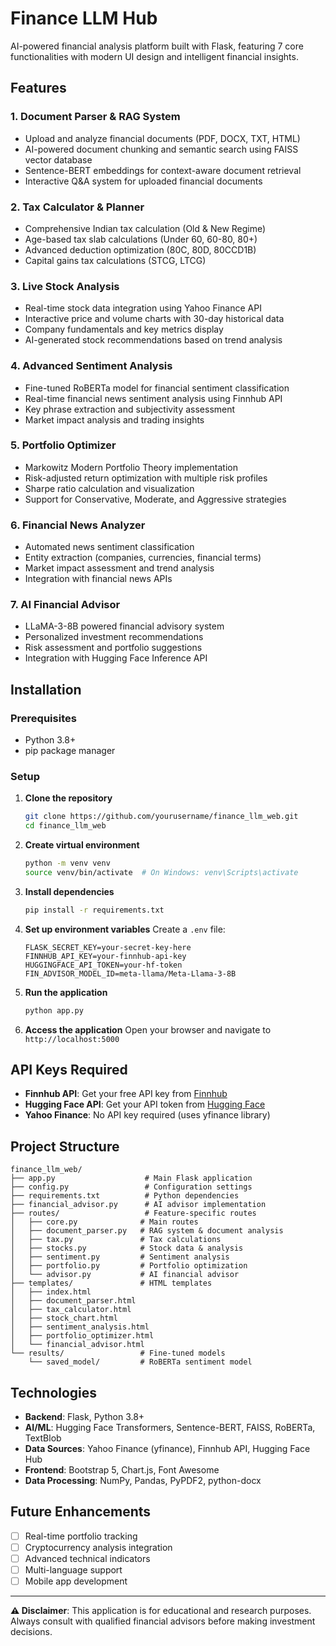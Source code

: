 # Finance LLM Hub

AI-powered financial analysis platform built with Flask, featuring 7 core functionalities with modern UI design and intelligent financial insights.

## Features

### 1. Document Parser & RAG System
- Upload and analyze financial documents (PDF, DOCX, TXT, HTML)
- AI-powered document chunking and semantic search using FAISS vector database
- Sentence-BERT embeddings for context-aware document retrieval
- Interactive Q&A system for uploaded financial documents

### 2. Tax Calculator & Planner
- Comprehensive Indian tax calculation (Old & New Regime)
- Age-based tax slab calculations (Under 60, 60-80, 80+)
- Advanced deduction optimization (80C, 80D, 80CCD1B)
- Capital gains tax calculations (STCG, LTCG)

### 3. Live Stock Analysis
- Real-time stock data integration using Yahoo Finance API
- Interactive price and volume charts with 30-day historical data
- Company fundamentals and key metrics display
- AI-generated stock recommendations based on trend analysis

### 4. Advanced Sentiment Analysis
- Fine-tuned RoBERTa model for financial sentiment classification
- Real-time financial news sentiment analysis using Finnhub API
- Key phrase extraction and subjectivity assessment
- Market impact analysis and trading insights

### 5. Portfolio Optimizer
- Markowitz Modern Portfolio Theory implementation
- Risk-adjusted return optimization with multiple risk profiles
- Sharpe ratio calculation and visualization
- Support for Conservative, Moderate, and Aggressive strategies

### 6. Financial News Analyzer
- Automated news sentiment classification
- Entity extraction (companies, currencies, financial terms)
- Market impact assessment and trend analysis
- Integration with financial news APIs

### 7. AI Financial Advisor
- LLaMA-3-8B powered financial advisory system
- Personalized investment recommendations
- Risk assessment and portfolio suggestions
- Integration with Hugging Face Inference API

## Installation

### Prerequisites
- Python 3.8+
- pip package manager

### Setup

1. **Clone the repository**
   ```bash
   git clone https://github.com/yourusername/finance_llm_web.git
   cd finance_llm_web
   ```

2. **Create virtual environment**
   ```bash
   python -m venv venv
   source venv/bin/activate  # On Windows: venv\Scripts\activate
   ```

3. **Install dependencies**
   ```bash
   pip install -r requirements.txt
   ```

4. **Set up environment variables**
   Create a `.env` file:
   ```env
   FLASK_SECRET_KEY=your-secret-key-here
   FINNHUB_API_KEY=your-finnhub-api-key
   HUGGINGFACE_API_TOKEN=your-hf-token
   FIN_ADVISOR_MODEL_ID=meta-llama/Meta-Llama-3-8B
   ```

5. **Run the application**
   ```bash
   python app.py
   ```

6. **Access the application**
   Open your browser and navigate to `http://localhost:5000`

## API Keys Required

- **Finnhub API**: Get your free API key from [Finnhub](https://finnhub.io/)
- **Hugging Face API**: Get your API token from [Hugging Face](https://huggingface.co/settings/tokens)
- **Yahoo Finance**: No API key required (uses yfinance library)

## Project Structure

```
finance_llm_web/
├── app.py                    # Main Flask application
├── config.py                 # Configuration settings
├── requirements.txt          # Python dependencies
├── financial_advisor.py      # AI advisor implementation
├── routes/                   # Feature-specific routes
│   ├── core.py              # Main routes
│   ├── document_parser.py   # RAG system & document analysis
│   ├── tax.py               # Tax calculations
│   ├── stocks.py            # Stock data & analysis
│   ├── sentiment.py         # Sentiment analysis
│   ├── portfolio.py         # Portfolio optimization
│   └── advisor.py           # AI financial advisor
├── templates/               # HTML templates
│   ├── index.html
│   ├── document_parser.html
│   ├── tax_calculator.html
│   ├── stock_chart.html
│   ├── sentiment_analysis.html
│   ├── portfolio_optimizer.html
│   └── financial_advisor.html
└── results/                 # Fine-tuned models
    └── saved_model/         # RoBERTa sentiment model
```

## Technologies

- **Backend**: Flask, Python 3.8+
- **AI/ML**: Hugging Face Transformers, Sentence-BERT, FAISS, RoBERTa, TextBlob
- **Data Sources**: Yahoo Finance (yfinance), Finnhub API, Hugging Face Hub
- **Frontend**: Bootstrap 5, Chart.js, Font Awesome
- **Data Processing**: NumPy, Pandas, PyPDF2, python-docx

## Future Enhancements

- [ ] Real-time portfolio tracking
- [ ] Cryptocurrency analysis integration
- [ ] Advanced technical indicators
- [ ] Multi-language support
- [ ] Mobile app development

---

**⚠️ Disclaimer**: This application is for educational and research purposes. Always consult with qualified financial advisors before making investment decisions.

